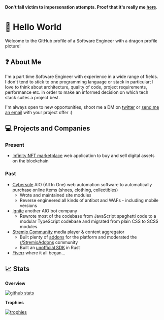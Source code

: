 **Don't fall victim to impersonation attempts. Proof that it's really me [here](https://gist.github.com/sleeyax/9a11e158f3313826eb75ace6afee23d2).**

# :wave: Hello World
Welcome to the GitHub profile of a Software Engineer with a dragon profile picture!

## :question: About Me
I'm a part time Software Engineer with experience in a wide range of fields. I don't tend to stick to one programming language or stack in particular; I love to think about architecture, quality of code, project requirements, performance etc. in order to make an informed decision on which tech stack suites a project best. 

I'm always open to new opportunities, shoot me a DM on [twitter](https://twitter.com/sleeyax) or [send me an email](mailto:yourd3veloper@gmail.com) with your project offer :) 

## 💻 Projects and Companies

### Present
- [Infinity NFT marketplace](https://twitter.com/infinitydotxyz) web application to buy and sell digital assets on the blockchain

### Past
- [Cybersole](https://twitter.com/CyberSole) AIO (All In One) web automation software to automatically purchase online items (shoes, clothing, collectibles)
  - Wrote and maintained site modules
  - Reverse engineered all kinds of antibot and WAFs - including mobile versions
- [Ignite](https://twitter.com/lgnite) another AIO bot company 
  - Rewrote most of the codebase from JavaScript spaghetti code to a modular TypeScript codebase and migrated from plain CSS to SCSS modules
- [Stremio Community](https://www.stremio.com/) media player & content aggregator
  - Built plenty of [addons](https://github.com/sleeyax/stremio-addons) for the platform and moderated the [r/StremioAddons](https://www.reddit.com/r/stremioaddons) community
  - Built an [unofficial SDK](https://github.com/sleeyax/stremio-addon-sdk) in Rust
- [Fiverr](https://www.fiverr.com/sleeyax) where it all began...

## :chart_with_upwards_trend:  Stats
**Overview**

[![github stats](https://github-readme-stats.vercel.app/api?username=sleeyax&count_private=true&show_icons=true&hide_title=true&theme=dracula)](https://github.com/anuraghazra/github-readme-stats)

**Trophies**

[![trophies](https://github-profile-trophy.vercel.app/?username=sleeyax&theme=onedark&column=-1)](https://github.com/ryo-ma/github-profile-trophy)

